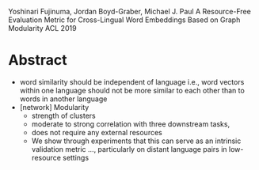Yoshinari Fujinuma, Jordan Boyd-Graber, Michael J. Paul 
A Resource-Free Evaluation Metric for Cross-Lingual Word Embeddings 
  Based on Graph Modularity
ACL 2019

# Abstract 

* word similarity should be independent of language
  i.e., word vectors within one language should not be more similar to each
  other than to words in another language
* [network] Modularity
  * strength of clusters  
  * moderate to strong correlation with three downstream tasks, 
  * does not require any external resources
  * We show through experiments that this can serve as an intrinsic validation
    metric ..., particularly on distant language pairs in low-resource settings
